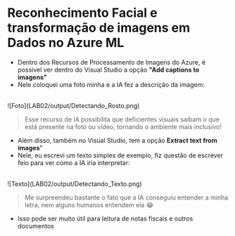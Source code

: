 # Reconhecimento Facial e transformação de imagens em Dados no Azure ML

- Dentro dos Recursos de Processamento de Imagens do Azure, é possivel ver dentro do Visual Studio a opção **"Add captions to imagens"**
- Nele coloquei uma foto minha e a IA fez a descrição da imagem:
<br>
![Foto](LAB02/output/Detectando_Rosto.png)

> Esse recurso de IA possibilita que deficientes visuais saibam o que está presente na foto ou vídeo, tornando o ambiente mais inclusivo!

- Além disso, também no Visual Studio, tem a opção **Extract text from images**"
- Nele, eu escrevi um texto simples de exemplo, fiz questão de escrever feio para ver como a IA iria interpretar:
<br>
![Texto](LAB02/output/Detectando_Texto.png)

> Me surpreendeu bastante o fato que a IA conseguiu entender a minha letra, nem alguns humanos entendem ela 😂

- Isso pode ser muito útil para leitura de notas fiscais e outros documentos
